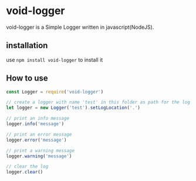 # void-logger
void-logger is a Simple Logger written in javascript(NodeJS).
## installation
use `npm install void-logger` to install it
## How to use
```js
const Logger = require('void-logger')

// create a logger with name 'test' in this folder as path for the log file
let logger = new Logger('test').setLogLocation('.')

// print an info message
logger.info('message')

// print an error message
logger.error('message')

// print a warning message
logger.warning('message')

// clear the log
logger.clear()

```

